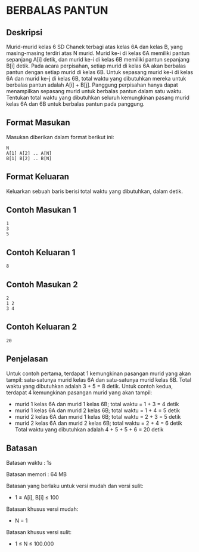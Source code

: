 # BERBALAS PANTUN

## Deskripsi
Murid-murid kelas 6 SD Chanek terbagi atas kelas 6A dan kelas B, yang masing-masing terdiri atas N
murid. Murid ke-i di kelas 6A memiliki pantun sepanjang A[i] detik, dan murid ke-i di kelas 6B memiliki
pantun sepanjang B[i] detik.
Pada acara perpisahan, setiap murid di kelas 6A akan berbalas pantun dengan setiap murid di kelas 6B.
Untuk sepasang murid ke-i di kelas 6A dan murid ke-j di kelas 6B, total waktu yang dibutuhkan mereka
untuk berbalas pantun adalah A[i] + B[j].
Panggung perpisahan hanya dapat menampilkan sepasang murid untuk berbalas pantun dalam satu
waktu. Tentukan total waktu yang dibutuhkan seluruh kemungkinan pasang murid kelas 6A dan 6B
untuk berbalas pantun pada panggung.

## Format Masukan
Masukan diberikan dalam format berikut ini:

    N
    A[1] A[2] .. A[N]
    B[1] B[2] .. B[N]

## Format Keluaran
Keluarkan sebuah baris berisi total waktu yang dibutuhkan, dalam detik.

## Contoh Masukan 1

    1
    3
    5

## Contoh Keluaran 1

    8

## Contoh Masukan 2

    2
    1 2
    3 4

## Contoh Keluaran 2

    20

## Penjelasan
Untuk contoh pertama, terdapat 1 kemungkinan pasangan murid yang akan tampil: satu-satunya murid
kelas 6A dan satu-satunya murid kelas 6B. Total waktu yang dibutuhkan adalah 3 + 5 = 8 detik.
Untuk contoh kedua, terdapat 4 kemungkinan pasangan murid yang akan tampil:
- murid 1 kelas 6A dan murid 1 kelas 6B; total waktu = 1 + 3 = 4 detik
- murid 1 kelas 6A dan murid 2 kelas 6B; total waktu = 1 + 4 = 5 detik
- murid 2 kelas 6A dan murid 1 kelas 6B; total waktu = 2 + 3 = 5 detik
- murid 2 kelas 6A dan murid 2 kelas 6B; total waktu = 2 + 4 = 6 detik
Total waktu yang dibutuhkan adalah 4 + 5 + 5 + 6 = 20 detik

## Batasan
Batasan waktu : 1s

Batasan memori : 64 MB

Batasan yang berlaku untuk versi mudah dan versi sulit:
- 1 ≤ A[i], B[i] ≤ 100

Batasan khusus versi mudah:
- N = 1

Batasan khusus versi sulit:
- 1 ≤ N ≤ 100.000